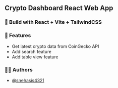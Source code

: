 ## Crypto Dashboard React Web App

### 🎉 Build with React + Vite + TailwindCSS

### 🚀 Features

- Get latest crypto data from CoinGecko API
- Add search feature
- Add table view feature

### 👨‍💻 Authors
- [@snehasis4321](https://github.com/snehasis4321)
